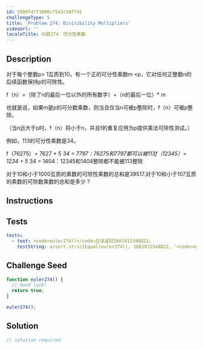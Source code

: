 ```yaml
---
id: 5900f47f1000cf542c50ff91
challengeType: 5
title: 'Problem 274: Divisibility Multipliers'
videoUrl: ''
localeTitle: 问题274：可分性乘数
---
```


## Description
<section id="description">对于每个整数p&gt; 1互质到10，有一个正的可分性乘数m &lt;p，它对任何正整数n的后续函数保持p的可除性。 <p> f（n）=（除了n的最后一位以外的所有数字）+（n的最后一位）* m </p><p>也就是说，如果m是p的可分数乘数，则当且仅当n可被p整除时，f（n）可被p整除。 </p><p> （当n远大于p时，f（n）将小于n，并且f的重复应用为p提供乘法可除性测试。） </p><p>例如，113的可分性乘数是34。 </p><p> f（76275）= 7627 + 5 <em>34 = 7797：76275和7797都可以被113f（12345）= 1234 + 5</em> 34 = 1404：12345和1404整除都不能被113整除</p><p>对于10和小于1000互质的素数的可除性乘数的总和是39517.对于10和小于107互质的素数的可除数乘数的总和是多少？ </p></section>

## Instructions
<section id="instructions">
</section>

## Tests
<section id='tests'>

```yml
tests:
  - text: <code>euler274()</code>应该返回1601912348822。
    testString: assert.strictEqual(euler274(), 1601912348822, '<code>euler274()</code> should return 1601912348822.');

```

</section>

## Challenge Seed
<section id='challengeSeed'>

<div id='js-seed'>

```js
function euler274() {
  // Good luck!
  return true;
}

euler274();

```

</div>



</section>

## Solution
<section id='solution'>

```js
// solution required
```
</section>
